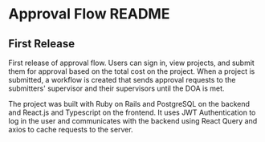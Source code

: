 # Approval Flow README

## First Release

First release of approval flow. Users can sign in, view projects, and submit them for approval based on the total cost on the project. When a project is submitted, a workflow is created that sends approval requests to the submitters' supervisor and their supervisors until the DOA is met.

The project was built with Ruby on Rails and PostgreSQL on the backend and React.js and Typescript on the frontend. It uses JWT Authentication to log in the user and communicates with the backend using React Query and axios to cache requests to the server.
